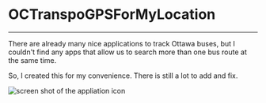 OCTranspoGPSForMyLocation
=========================


----------------------------------------------------------------------

There are already many nice applications to track Ottawa buses, 
but I couldn't find any apps that allow us to search more than one bus route at the same time. 

So, I created this for my convenience. There is still a lot to add and fix.

![screen shot of the appliation icon](https://raw.github.com/Makkurokurosuke/OCTranspoGPSForMyLocation/master/screenshot/Screenshot_1.png)
